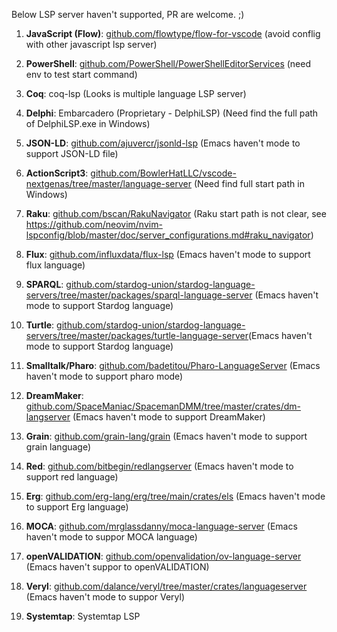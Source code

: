 Below LSP server haven't supported, PR are welcome. ;)

1. **JavaScript (Flow)**: [github.com/flowtype/flow-for-vscode](https://github.com/flowtype/flow-for-vscode) (avoid conflig with other javascript lsp server)

2. **PowerShell**: [github.com/PowerShell/PowerShellEditorServices](https://github.com/PowerShell/PowerShellEditorServices) (need env to test start command)

3. **Coq**: coq-lsp (Looks is multiple language LSP server)

4. **Delphi**: Embarcadero (Proprietary - DelphiLSP) (Need find the full path of DelphiLSP.exe in Windows)

5. **JSON-LD**: [github.com/ajuvercr/jsonld-lsp](https://github.com/ajuvercr/jsonld-lsp) (Emacs haven't mode to support JSON-LD file)

6. **ActionScript3**: [github.com/BowlerHatLLC/vscode-nextgenas/tree/master/language-server](https://github.com/BowlerHatLLC/vscode-nextgenas/tree/master/language-server) (Need find full start path in Windows)

7. **Raku**: [github.com/bscan/RakuNavigator](https://github.com/bscan/RakuNavigator) (Raku start path is not clear, see https://github.com/neovim/nvim-lspconfig/blob/master/doc/server_configurations.md#raku_navigator)

8. **Flux**: [github.com/influxdata/flux-lsp](https://github.com/influxdata/flux-lsp) (Emacs haven't mode to support flux language)

9. **SPARQL**: [github.com/stardog-union/stardog-language-servers/tree/master/packages/sparql-language-server](https://github.com/stardog-union/stardog-language-servers/tree/master/packages/sparql-language-server) (Emacs haven't mode to support Stardog language)

10. **Turtle**: [github.com/stardog-union/stardog-language-servers/tree/master/packages/turtle-language-server](https://github.com/stardog-union/stardog-language-servers/tree/master/packages/turtle-language-server)(Emacs haven't mode to support Stardog language)

11. **Smalltalk/Pharo**: [github.com/badetitou/Pharo-LanguageServer](https://github.com/badetitou/Pharo-LanguageServer) (Emacs haven't mode to support pharo mode)

12. **DreamMaker**: [github.com/SpaceManiac/SpacemanDMM/tree/master/crates/dm-langserver](https://github.com/SpaceManiac/SpacemanDMM/tree/master/crates/dm-langserver) (Emacs haven't mode to support DreamMaker)

13. **Grain**: [github.com/grain-lang/grain](https://github.com/grain-lang/grain) (Emacs haven't mode to support grain language)

14. **Red**: [github.com/bitbegin/redlangserver](https://github.com/bitbegin/redlangserver) (Emacs haven't mode to support red language)

15. **Erg**: [github.com/erg-lang/erg/tree/main/crates/els](https://github.com/erg-lang/erg/tree/main/crates/els) (Emacs haven't mode to support Erg language)

16. **MOCA**: [github.com/mrglassdanny/moca-language-server](https://github.com/mrglassdanny/moca-language-server) (Emacs haven't mode to suppor MOCA language)

17. **openVALIDATION**: [github.com/openvalidation/ov-language-server](https://github.com/openvalidation/ov-language-server) (Emacs haven't suppor to openVALIDATION)

18. **Veryl**: [github.com/dalance/veryl/tree/master/crates/languageserver](https://github.com/dalance/veryl/tree/master/crates/languageserver) (Emacs haven't mode to suppor Veryl)

19. **Systemtap**: Systemtap LSP
